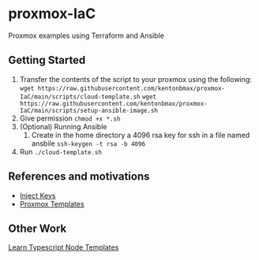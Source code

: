 # proxmox-IaC
Proxmox examples using Terraform and Ansible

## Getting Started
1. Transfer the contents of the script to your proxmox using the following:
   `wget https://raw.githubusercontent.com/kentonbmax/proxmox-IaC/main/scripts/cloud-template.sh`
   `wget https://raw.githubusercontent.com/kentonbmax/proxmox-IaC/main/scripts/setup-ansible-image.sh`
1. Give permission `chmod +x *.sh`
1. (Optional) Running Ansible
   1. Create in the home directory a 4096 rsa key for ssh in a file named ansbile `ssh-keygen -t rsa -b 4096`
1. Run `./cloud-template.sh`


## References and motivations
- [Inject Keys](https://www.cyberciti.biz/faq/how-to-add-ssh-public-key-to-qcow2-linux-cloud-images-using-virt-sysprep/)
- [Proxmox Templates](https://pve.proxmox.com/wiki/VM_Templates_and_Clones)

## Other Work
[Learn Typescript Node Templates](https://pve.proxmox.com/wiki/VM_Templates_and_Clones)
